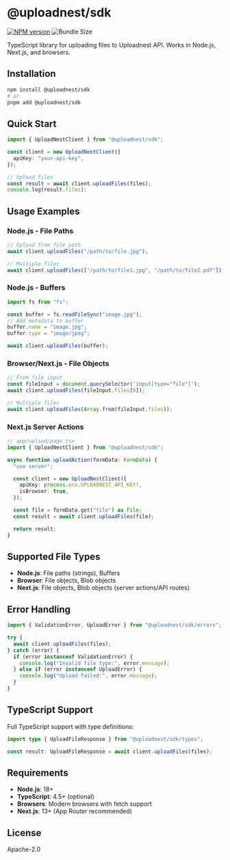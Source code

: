 # @uploadnest/sdk

[![NPM version](https://img.shields.io/npm/v/@uploadnest/sdk.svg)](https://npmjs.org/package/@uploadnest/sdk)
![Bundle Size](https://img.shields.io/bundlephobia/minzip/@uploadnest/sdk)

TypeScript library for uploading files to Uploadnest API. Works in Node.js, Next.js, and browsers.

## Installation

```bash
npm install @uploadnest/sdk
# or
pnpm add @uploadnest/sdk
```

## Quick Start

```typescript
import { UploadNestClient } from "@uploadnest/sdk";

const client = new UploadNestClient({
  apiKey: "your-api-key",
});

// Upload files
const result = await client.uploadFiles(files);
console.log(result.files);
```

## Usage Examples

### Node.js - File Paths

```typescript
// Upload from file path
await client.uploadFiles("/path/to/file.jpg");

// Multiple files
await client.uploadFiles(["/path/to/file1.jpg", "/path/to/file2.pdf"]);
```

### Node.js - Buffers

```typescript
import fs from "fs";

const buffer = fs.readFileSync("image.jpg");
// Add metadata to buffer
buffer.name = "image.jpg";
buffer.type = "image/jpeg";

await client.uploadFiles(buffer);
```

### Browser/Next.js - File Objects

```typescript
// From file input
const fileInput = document.querySelector('input[type="file"]');
await client.uploadFiles(fileInput.files[0]);

// Multiple files
await client.uploadFiles(Array.from(fileInput.files));
```

### Next.js Server Actions

```typescript
// app/upload/page.tsx
import { UploadNestClient } from "@uploadnest/sdk";

async function uploadAction(formData: FormData) {
  "use server";

  const client = new UploadNestClient({
    apiKey: process.env.UPLOADNEST_API_KEY!,
    isBrowser: true,
  });

  const file = formData.get("file") as File;
  const result = await client.uploadFiles(file);

  return result;
}
```

## Supported File Types

- **Node.js**: File paths (strings), Buffers
- **Browser**: File objects, Blob objects
- **Next.js**: File objects, Blob objects (server actions/API routes)

## Error Handling

```typescript
import { ValidationError, UploadError } from "@uploadnest/sdk/errors";

try {
  await client.uploadFiles(files);
} catch (error) {
  if (error instanceof ValidationError) {
    console.log("Invalid file type:", error.message);
  } else if (error instanceof UploadError) {
    console.log("Upload failed:", error.message);
  }
}
```

## TypeScript Support

Full TypeScript support with type definitions:

```typescript
import type { UploadFileResponse } from "@uploadnest/sdk/types";

const result: UploadFileResponse = await client.uploadFiles(files);
```

## Requirements

- **Node.js**: 18+
- **TypeScript**: 4.5+ (optional)
- **Browsers**: Modern browsers with fetch support
- **Next.js**: 13+ (App Router recommended)

## License

Apache-2.0
